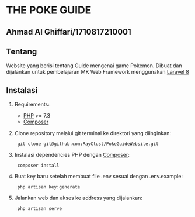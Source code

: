# THE POKE GUIDE

## Ahmad Al Ghiffari/1710817210001

## Tentang

Website yang berisi tentang Guide mengenai game Pokemon.
Dibuat dan dijalankan untuk pembelajaran MK Web Framework menggunakan [Laravel 8][1]

## Instalasi

1. Requirements:
    - [PHP][2] >= 7.3
    - [Composer][5]

2. Clone repository melalui git terminal ke direktori yang diinginkan:
            
        git clone git@github.com:RayClust/PokeGuideWebsite.git

3. Instalasi dependencies PHP dengan [Composer][5]:

        composer install

4. Buat key baru setelah membuat file .env sesuai dengan .env.example:

        php artisan key:generate

5. Jalankan web dan akses ke address yang dijalankan:

        php artisan serve

[1]: https://laravel.com "Laravel"
[2]: https://www.php.net "PHP"
[5]: https://getcomposer.org "Composer"
